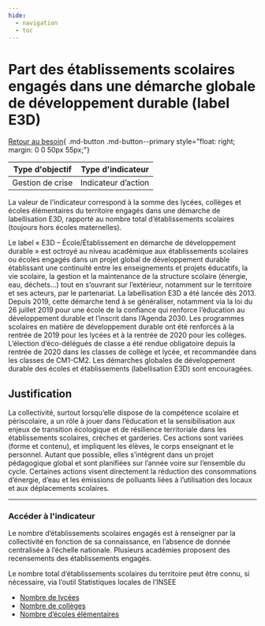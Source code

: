 ```yaml
---
hide:
  - navigation
  - toc
---
```


# Part des établissements scolaires engagés dans une démarche globale de développement durable (label E3D) 

[Retour au besoin](https://konsilion.github.io/diag360/pages/besoins/be1){ .md-button .md-button--primary style="float: right; margin: 0 0 50px 55px;"}

|Type d'objectif|Type d'indicateur|
|--|--|
|Gestion de crise|Indicateur d’action|

La  valeur  de  l’indicateur  correspond  à  la  somme  des  lycées,  collèges  et  écoles élémentaires du territoire engagés dans une démarche de labellisation E3D, rapporté au nombre total d’établissements scolaires (toujours hors écoles maternelles).  
 
Le  label  «  E3D  –  École/Établissement  en  démarche  de développement durable » est octroyé  au  niveau  académique  aux  établissements  scolaires  ou  écoles engagés dans un  projet  global  de  développement  durable  établissant  une  continuité  entre  les enseignements  et projets éducatifs, la vie scolaire, la gestion et la maintenance de la structure  scolaire  (énergie,  eau,  déchets…)  tout  en  s’ouvrant  sur  l’extérieur, notamment sur le territoire et ses acteurs, par le partenariat. 
La  labellisation  E3D  a  été  lancée  dès  2013.  Depuis  2019,  cette  démarche  tend  à  se généraliser, notamment via la loi du 26 juillet 2019 pour une école de la confiance qui renforce  l’éducation  au  développement  durable  et  l’inscrit  dans  l’Agenda  2030.  Les programmes  scolaires  en  matière  de  développement  durable  ont  été  renforcés  à  la rentrée  de  2019  pour  les  lycées  et  à  la  rentrée  de  2020 pour les collèges. L’élection d’éco-délégués  de  classe  a été rendue obligatoire depuis la rentrée de 2020 dans les classes  de  collège  et  lycée,  et  recommandée  dans  les  classes  de  CM1-CM2.  Les démarches  globales  de  développement  durable  des  écoles  et  établissements (labellisation E3D) sont encouragées.

## Justification

La collectivité, surtout lorsqu’elle dispose de la compétence scolaire et périscolaire, a un  rôle  à  jouer  dans  l’éducation  et  la  sensibilisation  aux  enjeux  de  transition écologique  et  de  résilience  territoriale  dans  les  établissements  scolaires,  crèches  et garderies.  Ces  actions  sont  variées  (forme  et  contenu),  et  impliquent  les  élèves,  le corps enseignant et le personnel. Autant que possible, elles s’intègrent dans un projet pédagogique  global  et  sont  planifiées  sur  l’année  voire  sur  l’ensemble  du  cycle. Certaines actions visent directement la réduction des consommations d’énergie, d’eau et  les  émissions  de  polluants  liées  à  l’utilisation  des  locaux  et  aux  déplacements scolaires. 

---

### Accéder à l'indicateur

Le  nombre  d’établissements  scolaires  engagés  est  à  renseigner  par  la  collectivité en fonction de sa connaissance, en l’absence de donnée centralisée à l’échelle nationale. Plusieurs académies proposent des recensements des établissements engagés. 
 
Le nombre total d’établissements scolaires du territoire peut être connu, si nécessaire, via l’outil Statistiques locales de l’INSEE 

* [Nombre de lycées](https://statistiques-locales.insee.fr/#c=indicator&i=ds_bpe.facilities_c301_c302_c303&s=2023&t=A01&view=map4)
* [Nombre de collèges](https://statistiques-locales.insee.fr/#c=indicator&i=ds_bpe.facilities_c201&s=2023&t=A01&view=map4)
* [Nombre d’écoles élémentaires](https://statistiques-locales.insee.fr/#c=indicator&i=ds_bpe.facilities_c107_c108_c109&s=2023&t=A01&view=map4)
